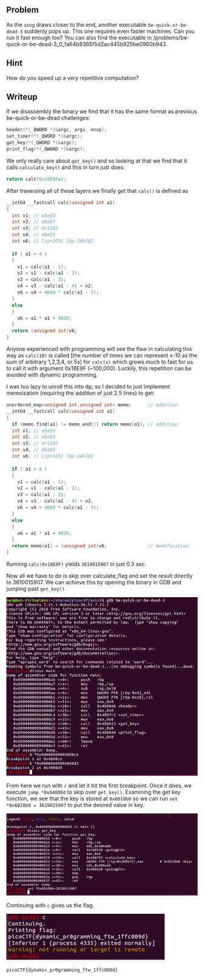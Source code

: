 ## Problem

As the `song` draws closer to the end, another executable `be-quick-or-be-dead-3` suddenly pops up. This one requires even faster machines. Can you run it fast enough too? You can also find the executable in /problems/be-quick-or-be-dead-3_0_fa64b8365f5d2ac445b925be0960b943.

## Hint

How do you speed up a very repetitive computation?

## Writeup

If we disassembly the binary we find that it has the same format as previous be-quick-or-be-dead challenges:

```c++
header(*(_QWORD *)&argc, argv, envp);
set_timer(*(_QWORD *)&argc);
get_key(*(_QWORD *)&argc);
print_flag(*(_QWORD *)&argc);
```
We only really care about `get_key()` and so looking at that we find that it calls `calculate_key()` and this in turn just does:

```c++
return calc(0x18E9Fu);
```

After traversing all of these layers we finally get that `calc()` is defined as 

```c++
__int64 __fastcall calc(unsigned int a1)
{
  int v1; // ebx@3
  int v2; // ebx@3
  int v3; // er12@3
  int v4; // ebx@3
  int v6; // [sp+1Ch] [bp-14h]@2

  if ( a1 > 4 )
  {
    v1 = calc(a1 - 1);
    v2 = v1 - calc(a1 - 2);
    v3 = calc(a1 - 3);
    v4 = v3 - calc(a1 - 4) + v2;
    v6 = v4 + 4660 * calc(a1 - 5);
  }
  else
  {
    v6 = a1 * a1 + 9029;
  }
  return (unsigned int)v6;
}
```

Anyone experienced with programming will see the flaw in calculating this way as `calc(10)` is called [the number of times we can represent x-10 as the sum of arbitrary 1,2,3,4, or 5s] for `calc(x)` which grows much to fast for us to call it with argument 0x18E9F (~100,000). Luckily, this repetition can be avoided with dynamic programming.

I was too lazy to unroll this into dp, so I decided to just implement memoization (requiring the addition of just 2.5 lines) to get:

```c++
unordered_map<unsigned int,unsigned int> memo;      // addition
__int64 __fastcall calc(unsigned int a1)
{
  if (memo.find(a1) != memo.end()) return memo[a1]; // addition
  int v1; // ebx@3
  int v2; // ebx@3
  int v3; // er12@3
  int v4; // ebx@3
  int v6; // [sp+1Ch] [bp-14h]@2

  if ( a1 > 4 )
  {
    v1 = calc(a1 - 1);
    v2 = v1 - calc(a1 - 2);
    v3 = calc(a1 - 3);
    v4 = v3 - calc(a1 - 4) + v2;
    v6 = v4 + 4660 * calc(a1 - 5);
  }
  else
  {
    v6 = a1 * a1 + 9029;
  }
  return memo[a1] = (unsigned int)v6;               // modification
}
```

Running `calc(0x18E9F)` yields `3610015907` in just 0.3 sec.

Now all we have to do is skip over calculate_flag and set the result directly to 3610015907. We can achieve this by opening the binary in GDB and jumping past `get_key()`

![alt-text](https://github.com/unlimited-reagents/writeups-2018/raw/master/PICOCTF-2018/be-quick-or-be-dead-3/main.png "main")

From here we run with `r` and let it hit the first breakpoint. Once it does, we execute `jump *0x04008d` to skip over `get_key()`. Examining the get key function, we see that the key is stored at `0x6010b0` so we can run `set *0x6010b0 = 3610015907` to put the desired value in key.

![alt-text](https://github.com/unlimited-reagents/writeups-2018/raw/master/PICOCTF-2018/be-quick-or-be-dead-3/get_key.png "main")

Continuing with `c` gives us the flag.

![alt-text](https://github.com/unlimited-reagents/writeups-2018/raw/master/PICOCTF-2018/be-quick-or-be-dead-3/flag.png "main")


`picoCTF{dynamic_pr0gramming_ftw_1ffc009d}`